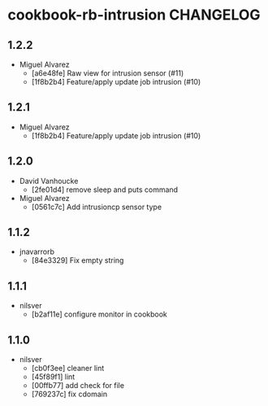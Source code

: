 cookbook-rb-intrusion CHANGELOG
===============

## 1.2.2

  - Miguel Alvarez
    - [a6e48fe] Raw view for intrusion sensor (#11)
    - [1f8b2b4] Feature/apply update job intrusion (#10)

## 1.2.1

  - Miguel Alvarez
    - [1f8b2b4] Feature/apply update job intrusion (#10)

## 1.2.0

  - David Vanhoucke
    - [2fe01d4] remove sleep and puts command
  - Miguel Alvarez
    - [0561c7c] Add intrusioncp sensor type

## 1.1.2

  - jnavarrorb
    - [84e3329] Fix empty string

## 1.1.1

  - nilsver
    - [b2af11e] configure monitor in cookbook

## 1.1.0

  - nilsver
    - [cb0f3ee] cleaner lint
    - [45f89f1] lint
    - [00ffb77] add check for file
    - [769237c] fix cdomain

